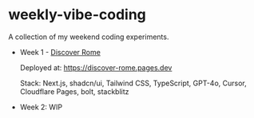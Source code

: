 # weekly-vibe-coding

A collection of my weekend coding experiments.

- Week 1 - [Discover Rome](https://github.com/YiweiShen/weekly-vibe-coding/tree/main/projects/week1_discover_rome)

  Deployed at: https://discover-rome.pages.dev

  Stack: Next.js, shadcn/ui, Tailwind CSS, TypeScript, GPT-4o, Cursor, Cloudflare Pages, bolt, stackblitz

- Week 2: WIP
